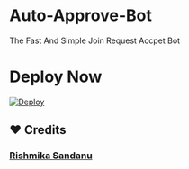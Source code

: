 # Auto-Approve-Bot
The Fast And Simple Join Request Accpet Bot 

# Deploy Now

[![Deploy](https://www.herokucdn.com/deploy/button.svg)](https://heroku.com/deploy?template=https://github.com/RishBropromax/Auto-Approve-Bot.git)

## ❤️ Credits 

### [Rishmika Sandanu](t.me/AboutRishmika)


